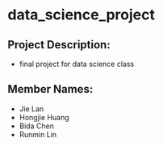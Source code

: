 # data_science_project

## Project Description:
- final project for data science class

## Member Names:
- Jie Lan 
- Hongjie Huang
- Bida Chen
- Runmin Lin
